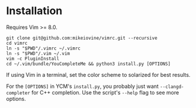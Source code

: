 # Installation
Requires Vim >= 8.0.
```
git clone git@github.com:mikeiovine/vimrc.git --recursive
cd vimrc
ln -s "$PWD"/.vimrc ~/.vimrc
ln -s "$PWD"/.vim ~/.vim
vim -c PluginInstall
cd ~/.vim/bundle/YouCompleteMe && python3 install.py [OPTIONS]
```

If using Vim in a terminal, set the color scheme to solarized
for best results.

For the `[OPTIONS]` in YCM's `install.py`, you probably just
want `--clangd-completer` for C++ completion. Use the script's
`--help` flag to see more options.
